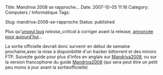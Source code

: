 Title: Mandriva 2008 se rapproche...
Date: 2007-10-05 11:16
Category: Computers / Informatique
Tags: <?xml version="1.0" encoding="utf-8"?>

Slug: mandriva-2008-se-rapproche
Status: published

Plus qu'[unseul bug](\%22http://qa.mandriva.com/buglist.cgi?query_format=advanced&short_desc_type=allwordssubstr&short_desc=&product=Mandriva+Linux&version=Cooker&long_desc_type=substring&long_desc=&bug_file_loc_type=allwordssubstr&bug_file_loc=&status_whiteboard_type=allwordssubstr&status_whiteboard=&keywords_type=allwords&keywords=&bug_status=NEW&bug_status=ASSIGNED&bug_status=REOPENED&priority=release_critical&emailassigned_to1=1&emailtype1=substring&email1=&emailassigned_to2=1&emailreporter2=1&emailqa_contact2=1&emailcc2=1&emai\%22) *release\_critical* à corriger avant la release, [annoncée pour aujourd'hui](\%22http://wiki.mandriva.com/en/Releases/Mandriva/2008.0/Development\%22)...

La sortie officielle devrait donc survenir en début de semaine prochaine,avec la mise à disponibilité d'un tracker bittorrent et des miroirs FTP. Suivezle guide pour plus d'infos en anglais sur [Mandriva2008](\%22http://wiki.mandriva.com/en/Releases/Mandriva/2008.0\%22), ou sur la version francophone du guide [Mandriva2008](\%22http://wiki.mandriva.com/fr/Mandriva_Linux_2008\%22) (qui sera peut être un petit peu moins à jour avant la sortieofficielle)
